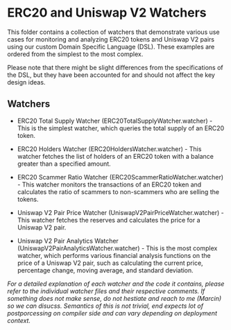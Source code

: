 # ERC20 and Uniswap V2 Watchers

This folder contains a collection of watchers that demonstrate various use cases for monitoring and analyzing ERC20 tokens and Uniswap V2 pairs using our custom Domain Specific Language (DSL). These examples are ordered from the simplest to the most complex.

Please note that there might be slight differences from the specifications of the DSL, but they have been accounted for and should not affect the key design ideas.

## Watchers
- ERC20 Total Supply Watcher (ERC20TotalSupplyWatcher.watcher) - This is the simplest watcher, which queries the total supply of an ERC20 token.

- ERC20 Holders Watcher (ERC20HoldersWatcher.watcher) - This watcher fetches the list of holders of an ERC20 token with a balance greater than a specified amount.

- ERC20 Scammer Ratio Watcher (ERC20ScammerRatioWatcher.watcher) - This watcher monitors the transactions of an ERC20 token and calculates the ratio of scammers to non-scammers who are selling the tokens.

- Uniswap V2 Pair Price Watcher (UniswapV2PairPriceWatcher.watcher) - This watcher fetches the reserves and calculates the price for a Uniswap V2 pair.

- Uniswap V2 Pair Analytics Watcher (UniswapV2PairAnalyticsWatcher.watcher) - This is the most complex watcher, which performs various financial analysis functions on the price of a Uniswap V2 pair, such as calculating the current price, percentage change, moving average, and standard deviation.

*For a detailed explanation of each watcher and the code it contains, please refer to the individual watcher files and their respective comments.
If something does not make sense, do not hestiate and reach to me (Marcin) so we can disucss. 
Semantics of this is not trivial, end expects lot of postporcessing on compiler side and can vary depending on deployment context.*




